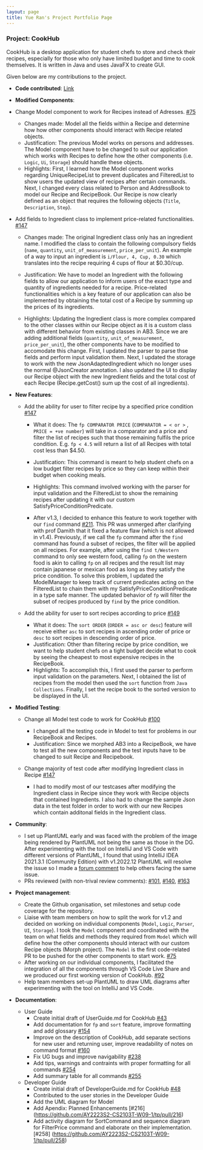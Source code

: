 ```yaml
---
layout: page
title: Yue Ran's Project Portfolio Page
---
```


### Project: CookHub

CookHub is a desktop application for student chefs to store and check their recipes, especially for those who only have limited budget and time to cook themselves.
It is written in Java and uses JavaFX to create GUI.

Given below are my contributions to the project.

* **Code contributed**: [Link](https://nus-cs2103-ay2223s2.github.io/tp-dashboard/?search=kyueran&breakdown=true&sort=groupTitle%20dsc&sortWithin=title&since=2023-02-17&timeframe=commit&mergegroup=&groupSelect=groupByRepos&checkedFileTypes=docs~functional-code~test-code~other)

* **Modified Components**: 

* Change Model component to work for Recipes instead of Adresses. [\#75](https://github.com/AY2223S2-CS2103T-W09-1/tp/pull/75)

  * Changes made: Model all the fields within a Recipe and determine how how other components should interact with Recipe related objects.
  * Justification: The previous Model works on persons and addresses. The Model component have to be changed to suit our application which works with Recipes to define how the other components (i.e. `Logic`, `Ui`, `Storage`) should handle these objects.
  * Highlights: First, I learned how the Model component works regarding UniqueRecipeList to prevent duplicates and FilteredList to show users the updated view of recipes after certain commands. Next, I changed every class related to Person and AddressBook to model our Recipe and RecipeBook. Our Recipe is now clearly defined as an object that requires the following objects (`Title`, `Description`, `Step`).

* Add fields to Ingredient class to implement price-related functionalities. [\#147](https://github.com/AY2223S2-CS2103T-W09-1/tp/pull/147)

  * Changes made: The original Ingredient class only has an ingredient name. I modified the class to contain the following compulsory fields (`name`, `quantity`, `unit_of_measurement`, `price_per_unit`). An example of a way to input an ingredient is `i/Flour, 4, Cup, 0.30` which translates into the recipe requiring 4 cups of flour at $0.30/cup.
  
  * Justification: We have to model an Ingredient with the following fields to allow our application to inform users of the exact type and quantity of ingredients needed for a recipe. Price-related functionalities which is a key feature of our application can also be implemented by obtaining the total cost of a Recipe by summing up the prices of its ingredients.

  * Highlights: Updating the Ingredient class is more complex compared to the other classes within our Recipe object as it is a custom class with different behavior from existing classes in AB3. Since we are adding additional fields (`quantity`, `unit_of_measurement`, `price_per_unit`), the other components have to be modified to accomodate this change. First, I updated the parser to parse thse fields and perform input validation them. Next, I updated the storage to work with the new JsonAdaptedIngredient which no longer uses the normal @JsonCreator annotation. I also updated the UI to display our Recipe object with the new Ingredient fields and the total cost of each Recipe (Recipe.getCost() sum up the cost of all ingredients).

* **New Features**: 
  * Add the ability for user to filter recipe by a specified price condition
  [\#147](https://github.com/AY2223S2-CS2103T-W09-1/tp/pull/147)
    * What it does: The `fp COMPARATOR PRICE` (`COMPARATOR = < or >` , `PRICE = +ve number`) will take in a comparator and a price and filter the list of recipes such that those remaining fulfils the price condition. E.g. `fp < 4.5` will return a list of all Recipes with total cost less than $4.50.
    * Justification: This command is meant to help student chefs on a low budget filter recipes by price so they can keep within their budget when cooking meals.
    * Highlights: This command involved working with the parser for input validation and the FilteredList to show the remaining recipes after updating it with our custom SatisfyPriceConditionPredicate.

    * After v1.3, I decided to enhance this feature to work together with our `find` command [\#211](https://github.com/AY2223S2-CS2103T-W09-1/tp/pull/211). This PR was unmerged after clarifying with prof Damith that it fixed a feature flaw (which is not allowed in v1.4). Previously, if we call the `fp` command after the `find` command has found a subset of recipes, the filter will be applied on all recipes. For example, after using the `find t/Western` command to only see western food, calling `fp` on the western food is akin to calling `fp` on all recipes and the result list may contain japanese or mexican food as long as they satisfy the price condition. To solve this problem, I updated the ModelManager to keep track of current predicates acting on the FilteredList to chain them with my SatisfyPriceConditionPredicate in a type safe manner. The updated behavior of `fp` will filter the subset of recipes produced by `find` by the price condition.

  * Add the ability for user to sort recipes according to price [\#149](https://github.com/AY2223S2-CS2103T-W09-1/tp/pull/149)
    * What it does: The `sort ORDER` (`ORDER = asc or desc`) feature will receive either `asc` to sort recipes in ascending order of price or `desc` to sort recipes in descending order of price.
    * Justification: Other than filtering recipe by price condition, we want to help student chefs on a tight budget decide what to cook by seeing the cheapest to most expensive recipes in the RecipeBook.
    * Highlights: To accomplish this, I first used the parser to perform input validation on the parameters. Next, I obtained the list of recipes from the model then used the `sort` function from `Java Collections`. Finally, I set the recipe book to the sorted version to be displayed in the UI.

* **Modified Testing**: 
  * Change all Model test code to work for CookHub [\#100](https://github.com/AY2223S2-CS2103T-W09-1/tp/pull/100)
    * I changed all the testing code in Model to test for problems in our RecipeBook and Recipes. 
    * Justification: Since we morphed AB3 into a RecipeBook, we have to test all the new components and the test inputs have to be changed to suit Recipe and Recipebook.

  * Change majority of test code after modifying Ingredient class in Recipe [\#147](https://github.com/AY2223S2-CS2103T-W09-1/tp/pull/147)
    * I had to modify most of our testcases after modifying the Ingredient class in Recipe since they work with Recipe objects that contained Ingredients. I also had to change the sample Json data in the test folder in order to work with our new Recipes which contain additonal fields in the Ingredient class.
  
* **Community**:
  * I set up PlantUML early and was faced with the problem of the image being rendered by PlantUML not being the same as those in the DG. After experimenting with the tool on IntelliJ and VS Code with different versions of PlantUML, I found that using IntelliJ IDEA 2021.3.1 (Community Edition) with v1.2022.12 PlantUML will resolve the issue so I made a [forum comment](https://github.com/nus-cs2103-AY2223S2/forum/issues/266#issuecomment-1477310179) to help others facing the same issue.
  * PRs reviewed (with non-trival review comments): [\#101](https://github.com/AY2223S2-CS2103T-W09-1/tp/pull/101),
  [\#140](https://github.com/AY2223S2-CS2103T-W09-1/tp/pull/140),
  [\#163](https://github.com/AY2223S2-CS2103T-W09-1/tp/pull/163)

* **Project management**:
  * Create the Github organisation, set milestones and setup code coverage for the repository. 
  * Liaise with team members on how to split the work for v1.2 and decided on working on individual components (`Model`, `Logic`, `Parser`, `UI`, `Storage`). I took the `Model` component and coordinated with the team on what fields and methods they required from `Model` which will define how the other components should interact with our custom Recipe objects (Morph project). The `Model` is the first code-related PR to be pushed for the other components to start work. [\#75](https://github.com/AY2223S2-CS2103T-W09-1/tp/pull/75)
  * After working on our individual components, I facilitated the integration of all the components through VS Code Live Share and we produced our first working version of CookHub. [\#92](https://github.com/AY2223S2-CS2103T-W09-1/tp/pull/92)
  * Help team members set-up PlantUML to draw UML diagrams after experimenting with the tool on IntelliJ and VS Code.

* **Documentation**:
  * User Guide
    * Create initial draft of UserGuide.md for CookHub [\#43](https://github.com/AY2223S2-CS2103T-W09-1/tp/pull/43)
    * Add documentation for `fp` and `sort` feature, improve formatting and add glossary [\#154](https://github.com/AY2223S2-CS2103T-W09-1/tp/pull/154)
    * Improve on the description of CookHub, add separate sections for new user and returning user, improve readability of notes on command format [\#160](https://github.com/AY2223S2-CS2103T-W09-1/tp/pull/160)
    * Fix UG bugs and improve navigability [\#238](https://github.com/AY2223S2-CS2103T-W09-1/tp/pull/238)
    * Add tips, warnings and contraints with proper formatting for all commands [\#254](https://github.com/AY2223S2-CS2103T-W09-1/tp/pull/254) 
    * Add summary table for all commands [\#255](https://github.com/AY2223S2-CS2103T-W09-1/tp/pull/255)
  * Developer Guide
    * Create initial draft of DeveloperGuide.md for CookHub [\#48](https://github.com/AY2223S2-CS2103T-W09-1/tp/pull/48)
    * Contributed to the user stories in the Developer Guide
    * Add the UML diagram for Model
    * Add Apendix: Planned Enhancements [\#216] (https://github.com/AY2223S2-CS2103T-W09-1/tp/pull/216)
    * Add activity diagram for SortCommand and sequence diagram for FilterPrice command and elaborate on their implementation. [\#258] (https://github.com/AY2223S2-CS2103T-W09-1/tp/pull/258)
